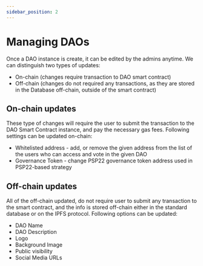 ```yaml
---
sidebar_position: 2
---
```


# Managing DAOs

Once a DAO instance is create, it can be edited by the admins anytime. We can distinguish two types of updates:

+ On-chain (changes require transaction to DAO smart contract)
+ Off-chain (changes do not required any transactions, as they are stored in the Database off-chain, outside of the smart contract)

## On-chain updates
These type of changes will require the user to submit the transaction to the DAO Smart Contract instance, and pay the necessary gas fees. Following settings can be updated on-chain:
+ Whitelisted address - add, or remove the given address from the list of the users who can access and vote in the given DAO
+ Governance Token - change PSP22 governance token address used in PSP22-based strategy

## Off-chain updates
All of the off-chain updated, do not require user to submit any transaction to the smart contract, and the info is stored off-chain either in the standard database or on the IPFS protocol. Following options can be updated:
+ DAO Name
+ DAO Description
+ Logo
+ Background Image
+ Public visibility
+ Social Media URLs

